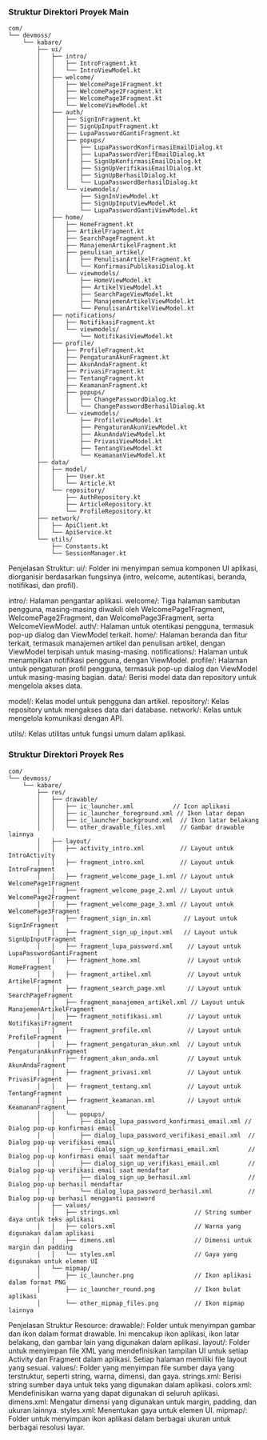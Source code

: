 ### Struktur Direktori Proyek Main
```
com/
└── devmoss/
    └── kabare/
        ├── ui/
        │   ├── intro/
        │   │   ├── IntroFragment.kt
        │   │   └── IntroViewModel.kt
        │   ├── welcome/
        │   │   ├── WelcomePage1Fragment.kt
        │   │   ├── WelcomePage2Fragment.kt
        │   │   ├── WelcomePage3Fragment.kt
        │   │   └── WelcomeViewModel.kt
        │   ├── auth/
        │   │   ├── SignInFragment.kt
        │   │   ├── SignUpInputFragment.kt
        │   │   ├── LupaPasswordGantiFragment.kt
        │   │   ├── popups/
        │   │   │   ├── LupaPasswordKonfirmasiEmailDialog.kt
        │   │   │   ├── LupaPasswordVerifEmailDialog.kt
        │   │   │   ├── SignUpKonfirmasiEmailDialog.kt
        │   │   │   ├── SignUpVerifikasiEmailDialog.kt
        │   │   │   ├── SignUpBerhasilDialog.kt
        │   │   │   └── LupaPasswordBerhasilDialog.kt
        │   │   └── viewmodels/
        │   │       ├── SignInViewModel.kt
        │   │       ├── SignUpInputViewModel.kt
        │   │       └── LupaPasswordGantiViewModel.kt
        │   ├── home/
        │   │   ├── HomeFragment.kt
        │   │   ├── ArtikelFragment.kt
        │   │   ├── SearchPageFragment.kt
        │   │   ├── ManajemenArtikelFragment.kt
        │   │   ├── penulisan_artikel/
        │   │   │   ├── PenulisanArtikelFragment.kt
        │   │   │   └── KonfirmasiPublikasiDialog.kt
        │   │   └── viewmodels/
        │   │       ├── HomeViewModel.kt
        │   │       ├── ArtikelViewModel.kt
        │   │       ├── SearchPageViewModel.kt
        │   │       ├── ManajemenArtikelViewModel.kt
        │   │       └── PenulisanArtikelViewModel.kt
        │   ├── notifications/
        │   │   ├── NotifikasiFragment.kt
        │   │   └── viewmodels/
        │   │       └── NotifikasiViewModel.kt
        │   ├── profile/
        │   │   ├── ProfileFragment.kt
        │   │   ├── PengaturanAkunFragment.kt
        │   │   ├── AkunAndaFragment.kt
        │   │   ├── PrivasiFragment.kt
        │   │   ├── TentangFragment.kt
        │   │   ├── KeamananFragment.kt
        │   │   ├── popups/
        │   │   │   ├── ChangePasswordDialog.kt
        │   │   │   └── ChangePasswordBerhasilDialog.kt
        │   │   └── viewmodels/
        │   │       ├── ProfileViewModel.kt
        │   │       ├── PengaturanAkunViewModel.kt
        │   │       ├── AkunAndaViewModel.kt
        │   │       ├── PrivasiViewModel.kt
        │   │       ├── TentangViewModel.kt
        │   │       └── KeamananViewModel.kt
        ├── data/
        │   ├── model/
        │   │   ├── User.kt
        │   │   └── Article.kt
        │   └── repository/
        │       ├── AuthRepository.kt
        │       ├── ArticleRepository.kt
        │       └── ProfileRepository.kt
        ├── network/
        │   ├── ApiClient.kt
        │   └── ApiService.kt
        └── utils/
            ├── Constants.kt
            └── SessionManager.kt
```
Penjelasan Struktur:
ui/: Folder ini menyimpan semua komponen UI aplikasi, diorganisir berdasarkan fungsinya (intro, welcome, autentikasi, beranda, notifikasi, dan profil).

intro/: Halaman pengantar aplikasi.
welcome/: Tiga halaman sambutan pengguna, masing-masing diwakili oleh WelcomePage1Fragment, WelcomePage2Fragment, dan WelcomePage3Fragment, serta WelcomeViewModel.
auth/: Halaman untuk otentikasi pengguna, termasuk pop-up dialog dan ViewModel terkait.
home/: Halaman beranda dan fitur terkait, termasuk manajemen artikel dan penulisan artikel, dengan ViewModel terpisah untuk masing-masing.
notifications/: Halaman untuk menampilkan notifikasi pengguna, dengan ViewModel.
profile/: Halaman untuk pengaturan profil pengguna, termasuk pop-up dialog dan ViewModel untuk masing-masing bagian.
data/: Berisi model data dan repository untuk mengelola akses data.

model/: Kelas model untuk pengguna dan artikel.
repository/: Kelas repository untuk mengakses data dari database.
network/: Kelas untuk mengelola komunikasi dengan API.

utils/: Kelas utilitas untuk fungsi umum dalam aplikasi.

### Struktur Direktori Proyek Res
```
com/
└── devmoss/
    └── kabare/
        ├── res/
        │   ├── drawable/
        │   │   ├── ic_launcher.xml           // Icon aplikasi
        │   │   ├── ic_launcher_foreground.xml // Ikon latar depan
        │   │   ├── ic_launcher_background.xml  // Ikon latar belakang
        │   │   └── other_drawable_files.xml    // Gambar drawable lainnya
        │   ├── layout/
        │   │   ├── activity_intro.xml          // Layout untuk IntroActivity
        │   │   ├── fragment_intro.xml          // Layout untuk IntroFragment
        │   │   ├── fragment_welcome_page_1.xml // Layout untuk WelcomePage1Fragment
        │   │   ├── fragment_welcome_page_2.xml // Layout untuk WelcomePage2Fragment
        │   │   ├── fragment_welcome_page_3.xml // Layout untuk WelcomePage3Fragment
        │   │   ├── fragment_sign_in.xml         // Layout untuk SignInFragment
        │   │   ├── fragment_sign_up_input.xml   // Layout untuk SignUpInputFragment
        │   │   ├── fragment_lupa_password.xml    // Layout untuk LupaPasswordGantiFragment
        │   │   ├── fragment_home.xml             // Layout untuk HomeFragment
        │   │   ├── fragment_artikel.xml          // Layout untuk ArtikelFragment
        │   │   ├── fragment_search_page.xml      // Layout untuk SearchPageFragment
        │   │   ├── fragment_manajemen_artikel.xml // Layout untuk ManajemenArtikelFragment
        │   │   ├── fragment_notifikasi.xml       // Layout untuk NotifikasiFragment
        │   │   ├── fragment_profile.xml          // Layout untuk ProfileFragment
        │   │   ├── fragment_pengaturan_akun.xml  // Layout untuk PengaturanAkunFragment
        │   │   ├── fragment_akun_anda.xml        // Layout untuk AkunAndaFragment
        │   │   ├── fragment_privasi.xml          // Layout untuk PrivasiFragment
        │   │   ├── fragment_tentang.xml          // Layout untuk TentangFragment
        │   │   ├── fragment_keamanan.xml         // Layout untuk KeamananFragment
        │   │   └── popups/
        │   │       ├── dialog_lupa_password_konfirmasi_email.xml // Dialog pop-up konfirmasi email
        │   │       ├── dialog_lupa_password_verifikasi_email.xml  // Dialog pop-up verifikasi email
        │   │       ├── dialog_sign_up_konfirmasi_email.xml        // Dialog pop-up konfirmasi email saat mendaftar
        │   │       ├── dialog_sign_up_verifikasi_email.xml        // Dialog pop-up verifikasi email saat mendaftar
        │   │       ├── dialog_sign_up_berhasil.xml                // Dialog pop-up berhasil mendaftar
        │   │       └── dialog_lupa_password_berhasil.xml          // Dialog pop-up berhasil mengganti password
        │   ├── values/
        │   │   ├── strings.xml                     // String sumber daya untuk teks aplikasi
        │   │   ├── colors.xml                      // Warna yang digunakan dalam aplikasi
        │   │   ├── dimens.xml                      // Dimensi untuk margin dan padding
        │   │   └── styles.xml                      // Gaya yang digunakan untuk elemen UI
        │   └── mipmap/
        │       ├── ic_launcher.png                 // Ikon aplikasi dalam format PNG
        │       ├── ic_launcher_round.png           // Ikon bulat aplikasi
        │       └── other_mipmap_files.png          // Ikon mipmap lainnya
```
Penjelasan Struktur Resource:
drawable/: Folder untuk menyimpan gambar dan ikon dalam format drawable. Ini mencakup ikon aplikasi, ikon latar belakang, dan gambar lain yang digunakan dalam aplikasi.
layout/: Folder untuk menyimpan file XML yang mendefinisikan tampilan UI untuk setiap Activity dan Fragment dalam aplikasi. Setiap halaman memiliki file layout yang sesuai.
values/: Folder yang menyimpan file sumber daya yang terstruktur, seperti string, warna, dimensi, dan gaya.
strings.xml: Berisi string sumber daya untuk teks yang digunakan dalam aplikasi.
colors.xml: Mendefinisikan warna yang dapat digunakan di seluruh aplikasi.
dimens.xml: Mengatur dimensi yang digunakan untuk margin, padding, dan ukuran lainnya.
styles.xml: Menentukan gaya untuk elemen UI.
mipmap/: Folder untuk menyimpan ikon aplikasi dalam berbagai ukuran untuk berbagai resolusi layar.
